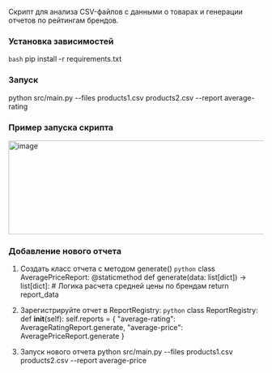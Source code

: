 Скрипт для анализа CSV-файлов с данными о товарах и генерации отчетов по рейтингам брендов.

### Установка зависимостей
```bash```
pip install -r requirements.txt

### Запуск
python src/main.py --files products1.csv products2.csv --report average-rating

### Пример запуска скрипта
<img width="1521" height="185" alt="image" src="https://github.com/user-attachments/assets/84a3a18d-af09-4f1f-96d0-e71478b267ed" />

### Добавление нового отчета
1) Создать класс отчета с методом generate()
  ```python```
  class AveragePriceReport:
      @staticmethod
      def generate(data: list[dict]) -> list[dict]:
          # Логика расчета средней цены по брендам
          return report_data

3) Зарегистрируйте отчет в ReportRegistry:
  ```python```
  class ReportRegistry:
    def __init__(self):
        self.reports = {
            "average-rating": AverageRatingReport.generate,
            "average-price": AveragePriceReport.generate 
        }

5) Запуск нового отчета
  python src/main.py --files products1.csv products2.csv --report average-price

